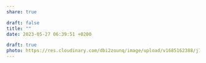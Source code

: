 ```yaml
---
share: true

draft: false
title: ""
date: 2023-05-27 06:39:51 +0200

draft: true
photo: https://res.cloudinary.com/dbi2zounq/image/upload/v1685162388/j7jrasiuuounwagnrgoo.jpg
---
```


